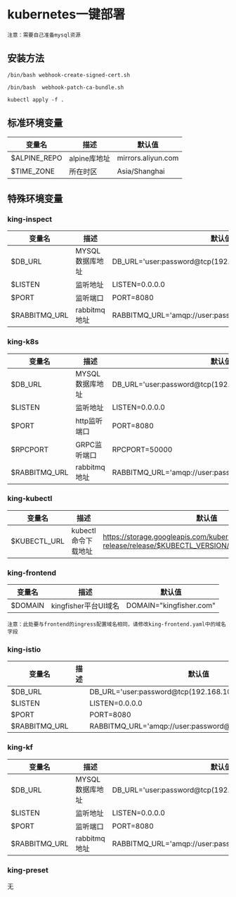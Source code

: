 # kubernetes一键部署

`注意：需要自己准备mysql资源`

## 安装方法

```
/bin/bash webhook-create-signed-cert.sh

/bin/bash  webhook-patch-ca-bundle.sh

kubectl apply -f . 
```

## 标准环境变量

变量名 | 描述 | 默认值
------------ | ------------- | -------------
$ALPINE_REPO |alpine库地址| mirrors.aliyun.com
$TIME_ZONE |所在时区| Asia/Shanghai

## 特殊环境变量

### king-inspect 

变量名 | 描述 | 默认值
------------ | ------------- | -------------
$DB_URL | MYSQL数据库地址 | DB_URL='user:password@tcp(192.168.10.100:3306)/kingfisher'
$LISTEN | 监听地址 | LISTEN=0.0.0.0
$PORT | 监听端口 | PORT=8080
$RABBITMQ_URL | rabbitmq地址 | RABBITMQ_URL='amqp://user:password@king-rabbitmq:5672/'

### king-k8s
变量名 | 描述 | 默认值
------------ | ------------- | -------------
$DB_URL | MYSQL数据库地址 | DB_URL='user:password@tcp(192.168.10.100:3306)/kingfisher'
$LISTEN | 监听地址 | LISTEN=0.0.0.0
$PORT | http监听端口 | PORT=8080
$RPCPORT | GRPC监听端口 | RPCPORT=50000
$RABBITMQ_URL | rabbitmq地址 | RABBITMQ_URL='amqp://user:password@king-rabbitmq:5672/'

### king-kubectl 
变量名 | 描述 | 默认值
------------ | ------------- | -------------
$KUBECTL_URL | kubectl命令下载地址 | https://storage.googleapis.com/kubernetes-release/release/$KUBECTL_VERSION/bin/linux/amd64/kubectl

### king-frontend 

变量名 | 描述 | 默认值
------------ | ------------- | -------------
$DOMAIN | kingfisher平台UI域名 | DOMAIN="kingfisher.com"

```
注意：此处要与frontend的ingress配置域名相同，请修改king-frontend.yaml中的域名字段
```

### king-istio

变量名 | 描述 | 默认值
------------ | ------------- | -------------
$DB_URL || DB_URL='user:password@tcp(192.168.10.100:3306)/kingfisher'
$LISTEN || LISTEN=0.0.0.0
$PORT || PORT=8080
$RABBITMQ_URL || RABBITMQ_URL='amqp://user:password@king-rabbitmq:5672/'

### king-kf

变量名 | 描述 | 默认值
------------ | ------------- | -------------
$DB_URL | MYSQL数据库地址 | DB_URL='user:password@tcp(192.168.10.100:3306)/kingfisher'
$LISTEN | 监听地址 | LISTEN=0.0.0.0
$PORT | 监听端口 | PORT=8080
$RABBITMQ_URL | rabbitmq地址 | RABBITMQ_URL='amqp://user:password@king-rabbitmq:5672/'

### king-preset 

无

